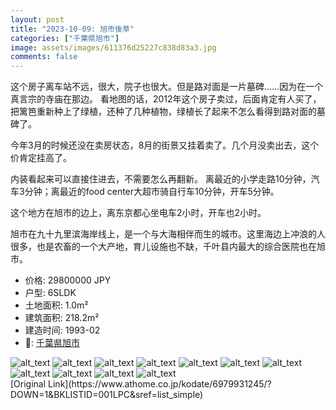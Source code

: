 ```yaml
---
layout: post
title: "2023-10-09: 旭市後草"
categories: ["千葉県旭市"]
image: assets/images/611376d25227c838d83a3.jpg
comments: false
---
```

<p>这个房子离车站不远，很大，院子也很大。但是路对面是一片墓碑……因为在一个真言宗的寺庙在那边。
看地图的话，2012年这个房子卖过，后面肯定有人买了，把篱笆重新种上了绿植，还种了几种植物，绿植长了起来不怎么看得到路对面的墓碑了。

今年3月的时候还没在卖房状态，8月的街景又挂着卖了。几个月没卖出去，这个价肯定挂高了。

内装看起来可以直接住进去，不需要怎么再翻新。
离最近的小学走路10分钟，汽车3分钟；离最近的food center大超市骑自行车10分钟，开车5分钟。

这个地方在旭市的边上，离东京都心坐电车2小时，开车也2小时。

旭市在九十九里滨海岸线上，是一个与大海相伴而生的城市。这里海边上冲浪的人很多，也是农畜的一个大产地，育儿设施也不缺，千叶县内最大的综合医院也在旭市。</p>

* 价格: 29800000 JPY
* 户型: 6SLDK
* 土地面积: 1.0m²
* 建筑面积: 218.2m²
* 建造时间: 1993-02
* 📍: [千葉県旭市](https://www.google.com/maps/search/?api=1&query=35.7294511%2C140.6778558)

<div class="scroll-container"><img src="/assets/images/6cfdf27b5b8a333b337ec.jpg" alt="alt_text"/>
<img src="/assets/images/5a958e20f051b84a7c54c.jpg" alt="alt_text"/>
<img src="/assets/images/0ce6bebb386a73ba8e601.jpg" alt="alt_text"/>
<img src="/assets/images/c3b116089bcc81d990ef7.jpg" alt="alt_text"/>
<img src="/assets/images/84dc30b3ad9457d470ac9.jpg" alt="alt_text"/>
<img src="/assets/images/8e8e93160bdc4e973dbc9.jpg" alt="alt_text"/>
<img src="/assets/images/b503d768ab615ee560e20.jpg" alt="alt_text"/>
<img src="/assets/images/2d16819ac472859509ce9.jpg" alt="alt_text"/>
<img src="/assets/images/c7bf208a083cfea83e3b0.jpg" alt="alt_text"/>
<img src="/assets/images/07e6e82fedf6f03e0ae13.jpg" alt="alt_text"/>
<img src="/assets/images/9e056c6079fcc07f35cc9.jpg" alt="alt_text"/></div>
[Original Link](https://www.athome.co.jp/kodate/6979931245/?DOWN=1&BKLISTID=001LPC&sref=list_simple)